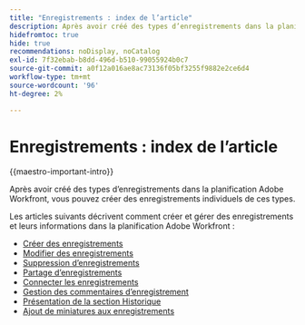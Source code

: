 ```yaml
---
title: "Enregistrements : index de l’article"
description: Après avoir créé des types d’enregistrements dans la planification Adobe Workfront, vous pouvez créer des enregistrements individuels de ces types. Les articles suivants décrivent comment créer et gérer des enregistrements et leurs informations dans la planification Adobe Workfront.
hidefromtoc: true
hide: true
recommendations: noDisplay, noCatalog
exl-id: 7f32ebab-b8dd-496d-b510-99055924b0c7
source-git-commit: a0f12a016ae8ac73136f05bf3255f9882e2ce6d4
workflow-type: tm+mt
source-wordcount: '96'
ht-degree: 2%

---
```


<!-- update the metadata with real information when making this available in TOC and in the left nav
---
title: The architecture and fields of Adobe Maestro
description: The following articles describe how you can create and manage records in Adobe Maestro. 
hidefromtoc: yes
author: Alina
feature: Work Management
role: User
hide: yes
---
-->

# Enregistrements : index de l’article

{{maestro-important-intro}}

Après avoir créé des types d’enregistrements dans la planification Adobe Workfront, vous pouvez créer des enregistrements individuels de ces types.

Les articles suivants décrivent comment créer et gérer des enregistrements et leurs informations dans la planification Adobe Workfront :

* [Créer des enregistrements](/help/quicksilver/maestro/records/create-records.md)
* [Modifier des enregistrements](/help/quicksilver/maestro/records/edit-records.md)
* [Suppression d’enregistrements](/help/quicksilver/maestro/records/delete-records.md)
* [Partage d’enregistrements](/help/quicksilver/maestro/records/share-records.md)
* [Connecter les enregistrements](/help/quicksilver/maestro/records/connect-records.md)
* [Gestion des commentaires d’enregistrement](/help/quicksilver/maestro/records/manage-record-comments.md)
* [Présentation de la section Historique](/help/quicksilver/maestro/records/history-section-overview.md)
* [Ajout de miniatures aux enregistrements](/help/quicksilver/maestro/records/add-thumbnails-to-records.md)
